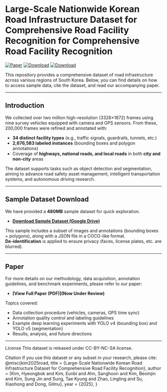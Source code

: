 # Large-Scale Nationwide Korean Road Infrastructure Dataset for Comprehensive Road Facility Recognition for Comprehensive Road Facility Recognition

[![Paper](https://img.shields.io/badge/Paper-UnderReview-blue?style=for-the-badge&logo=adobeacrobatreader)](https://drive.google.com/file/d/1BAdLggaiQaVZGeg28dY7paguXNcEV-lX/view?usp=drive_link)
[![Download](https://img.shields.io/badge/Download-Sample(480MB)-green?style=for-the-badge&logo=databricks)](https://drive.google.com/file/d/1BAdLggaiQaVZGeg28dY7paguXNcEV-lX/view?usp=drive_link)
[![Download](https://img.shields.io/badge/Code-Full-black?style=for-the-badge&logo=github)](YOUR_CODE_LINK)


This repository provides a comprehensive dataset of road infrastructure across various regions of South Korea. 
Below, you can find details on how to access sample data, cite the dataset, and read our accompanying paper.



---

## Introduction
We collected over two million high-resolution (3328×1872) frames using nine survey vehicles equipped with camera and GPS sensors. From these, 200,000 frames were refined and annotated with:
- **34 distinct facility types** (e.g., traffic signals, guardrails, tunnels, etc.)
- **2,676,583 labeled instances** (bounding boxes and polygon annotations)
- Coverage of **highways, national roads, and local roads** in both **city and non-city** areas

The dataset supports tasks such as object detection and segmentation, aiming to advance road safety asset management, intelligent transportation systems, and autonomous driving research.

---

## Sample Dataset Download
We have provided a **480MB** sample dataset for quick exploration.

- **[Download Sample Dataset (Google Drive)](https://drive.google.com/file/d/1BAdLggaiQaVZGeg28dY7paguXNcEV-lX/view?usp=drive_link)**

This sample includes a subset of images and annotations (bounding boxes + polygons), along with a JSON file in a COCO-like format.  
**De-identification** is applied to ensure privacy (faces, license plates, etc. are blurred).

---

## Paper
For more details on our methodology, data acquisition, annotation guidelines, and benchmark experiments, please refer to our paper:

- **[View Full Paper (PDF)](Now Under Review)**

Topics covered:
- Data collection procedure (vehicles, cameras, GPS time sync)
- Annotation quality control and labeling guidelines
- Example deep learning experiments with YOLO v4 (bounding box) and YOLO v5 (segmentation)
- Results, analysis, and future directions

---


License
This dataset is released under CC-BY-NC-SA license.

Citation
If you use this dataset or any subset in your research, please cite:
@misc{kim2025road,
  title   = {Large-Scale Nationwide Korean Road Infrastructure Dataset 
             for Comprehensive Road Facility Recognition},
  author  = {Kim, Hyeongbok and Kim, Eunbi and Ahn, Sanghoon and Kim, Beomjin 
             and Kim, Sung Jin and Sung, Tae Kyung and Zhao, Lingling 
             and Su, Xiaohong and Dong, Gilmu},
  year    = {2025},
}
